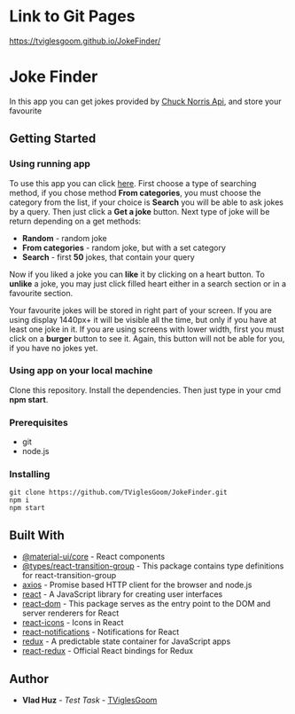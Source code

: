 # Link to Git Pages 
https://tviglesgoom.github.io/JokeFinder/

# Joke Finder

In this app you can get jokes provided by [Chuck Norris Api](https://api.chucknorris.io/), and store your favourite

## Getting Started

### Using running app

To use this app you can click [here](https://tviglesgoom.github.io/JokeFinder/). First choose a type of searching method,
if you chose method **From categories**, you must choose the category from the list, if your choice is **Search** you 
will be able to ask jokes by a query. Then just click a **Get a joke** button.
Next type of joke will be return depending on a get methods:
* **Random** - random joke
* **From categories** - random joke, but with a set category
* **Search** - first **50** jokes, that contain your query  

Now if you liked a joke you can **like** it by clicking on a heart button. To **unlike** a joke, you may just click filled heart either in a search section or in a favourite section.



Your favourite jokes will be stored in right part of your screen. If you are using display 1440px+ it will be visible all the time, but only if you have at least one joke in it.
If you are using screens with lower width, first you must click on a **burger** button to see it. Again, this button will not be able for you, if you have no jokes yet.

### Using app on your local machine

Clone this repository. Install the dependencies. Then just type in your cmd **npm start**.

### Prerequisites

* git
* node.js


### Installing

```
git clone https://github.com/TViglesGoom/JokeFinder.git
npm i
npm start
```

## Built With

* [@material-ui/core](https://www.npmjs.com/package/@material-ui/core/) - React components
* [@types/react-transition-group](https://www.npmjs.com/package/@types/react-transition-group/) - This package contains type definitions for react-transition-group
* [axios](https://www.npmjs.com/package/axios/) - Promise based HTTP client for the browser and node.js
* [react](https://www.npmjs.com/package/react/) - A JavaScript library for creating user interfaces
* [react-dom](https://www.npmjs.com/package/react-dom/) - This package serves as the entry point to the DOM and server renderers for React
* [react-icons](https://www.npmjs.com/package/react-icons/) - Icons in React
* [react-notifications](https://www.npmjs.com/package/react-notifications/) - Notifications for React
* [redux](https://www.npmjs.com/package/redux/) - A predictable state container for JavaScript apps
* [react-redux](https://www.npmjs.com/package/react-redux/) - Official React bindings for Redux


## Author

* **Vlad Huz** - *Test Task* - [TViglesGoom](https://github.com/TViglesGoom/)